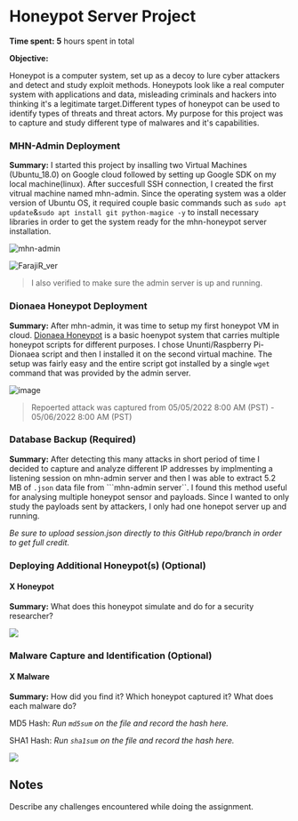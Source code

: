# Honeypot Server Project

**Time spent:** **5** hours spent in total

**Objective:** 

Honeypot is a computer system, set up as a decoy to lure cyber attackers and detect and study exploit methods. Honeypots look like a real computer system with applications and data, misleading criminals and hackers into thinking it's a legitimate target.Different types of honeypot can be used to identify types of threats and threat actors. My purpose for this project was to capture and study different type of malwares and it's capabilities.
### MHN-Admin Deployment

**Summary:**
I started this project by insalling two Virtual Machines (Ubuntu_18.0) on Google cloud followed by setting up Google SDK on my local machine(linux). After succesfull SSH connection, I created the first vitrual machine named mhn-admin. Since the operating system was a older version of Ubuntu OS, it required couple basic commands such as ```sudo apt update```&```sudo apt install git python-magice -y``` to install necessary libraries in order to get the system ready for the mhn-honeypot server installation.

![mhn-admin](https://user-images.githubusercontent.com/96266650/167210911-dcfcf77d-65f3-4647-9eaa-90d151939fc2.gif)

![FarajiR_ver](https://user-images.githubusercontent.com/96266650/167216387-149f2273-6812-42f6-8d5e-4b33884e4d67.gif)


> I also verified to make sure the admin server is up and running.


### Dionaea Honeypot Deployment 

**Summary:**
After mhn-admin, it was time to setup my first honeypot VM in cloud. [Dionaea Honeypot](https://www.honeynet.org/) is a basic hoenypot system that carries multiple honeypot scripts for different purposes. I chose Ununti/Raspberry Pi-Dionaea script and then I installed it on the second virtual machine. The setup was fairly easy and the entire script got installed by a single ```wget``` command that was provided by the admin server. 


![image](https://user-images.githubusercontent.com/96266650/167217176-1858902e-e795-41a8-b520-83fe3c2f3192.png)
> Repoerted attack was captured from 05/05/2022 8:00 AM (PST) - 05/06/2022 8:00 AM (PST)

### Database Backup (Required) 

**Summary:** After detecting this many attacks in short period of time I decided to capture and analyze different IP addresses by implmenting a listening session on mhn-admin server and then I was able to extract 5.2 MB of ```.json``` data file from ```mhn-admin server``. I found this method useful for analysing multiple honeypot sensor and payloads. Since I wanted to only study the payloads sent by attackers, I only had one honepot server up and running. 

*Be sure to upload session.json directly to this GitHub repo/branch in order to get full credit.*

### Deploying Additional Honeypot(s) (Optional)

#### X Honeypot

**Summary:** What does this honeypot simulate and do for a security researcher?

<img src="x-honeypot.gif">

### Malware Capture and Identification (Optional)

#### X Malware

**Summary:** How did you find it? Which honeypot captured it? What does each malware do?

MD5 Hash: *Run `md5sum` on the file and record the hash here.*

SHA1 Hash: *Run `sha1sum` on the file and record the hash here.*

<img src="x-malware.gif">

## Notes

Describe any challenges encountered while doing the assignment.
